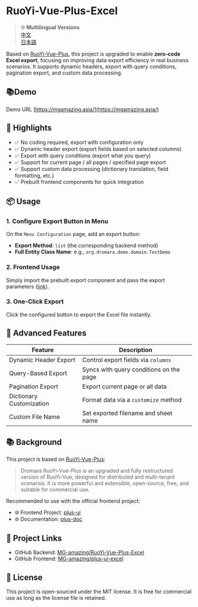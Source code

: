 # RuoYi-Vue-Plus-Excel
> 🌐 **Multilingual Versions**  
>  [中文](../README.md)  
>  [日本語](RuoYi-Vue-Plus-Excel-ja.md)

Based on [RuoYi-Vue-Plus](https://gitee.com/dromara/RuoYi-Vue-Plus), this project is upgraded to enable **zero-code Excel export**, focusing on improving data export efficiency in real business scenarios. It supports dynamic headers, export with query conditions, pagination export, and custom data processing.
## 📚Demo
Demo URL [https://mgamazing.asia/](https://mgamazing.asia/)

## 🌟 Highlights

- ✅ No coding required, export with configuration only  
- ✅ Dynamic header export (export fields based on selected columns)  
- ✅ Export with query conditions (export what you query)  
- ✅ Support for current page / all pages / specified page export  
- ✅ Support custom data processing (dictionary translation, field formatting, etc.)  
- ✅ Prebuilt frontend components for quick integration  

## 📦 Usage

### 1. Configure Export Button in Menu

On the `Menu Configuration` page, add an export button:

- **Export Method**: `list` (the corresponding backend method)  
- **Full Entity Class Name**: e.g., `org.dromara.demo.domain.TestDemo`

### 2. Frontend Usage

Simply import the prebuilt export component and pass the export parameters ([link](https://github.com/MG-amazing/plus-ui-excel)).

### 3. One-Click Export

Click the configured button to export the Excel file instantly.

## 🧩 Advanced Features

| Feature                     | Description |
|----------------------------|-------------|
| Dynamic Header Export      | Control export fields via `columns` |
| Query-Based Export         | Syncs with query conditions on the page |
| Pagination Export          | Export current page or all data |
| Dictionary Customization   | Format data via a `customize` method |
| Custom File Name           | Set exported filename and sheet name |

## 📚 Background

This project is based on [RuoYi-Vue-Plus](https://gitee.com/dromara/RuoYi-Vue-Plus):

> Dromara RuoYi-Vue-Plus is an upgraded and fully restructured version of RuoYi-Vue, designed for distributed and multi-tenant scenarios. It is more powerful and extensible, open-source, free, and suitable for commercial use.

Recommended to use with the official frontend project:

- 🌐 Frontend Project: [plus-ui](https://gitee.com/JavaLionLi/plus-ui)  
- 🌐 Documentation: [plus-doc](https://plus-doc.dromara.org)

## 🔗 Project Links

- GitHub Backend: [MG-amazing/RuoYi-Vue-Plus-Excel](https://github.com/MG-amazing/RuoYi-Vue-Plus-Excel)  
- GitHub Frontend: [MG-amazing/plus-ui-excel](https://github.com/MG-amazing/plus-ui-excel)

## 📝 License

This project is open-sourced under the MIT license. It is free for commercial use as long as the license file is retained.